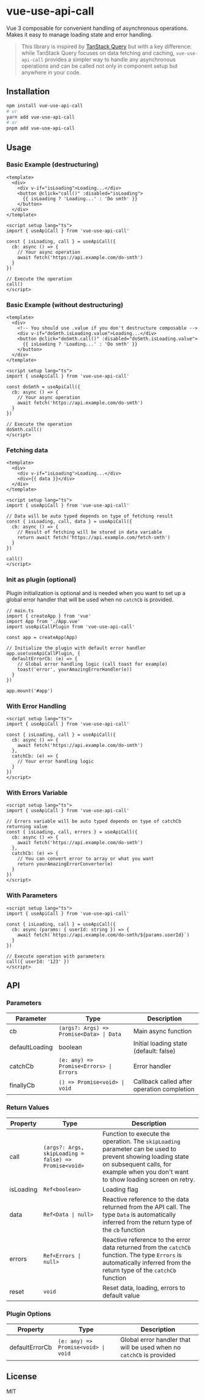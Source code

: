 # vue-use-api-call

Vue 3 composable for convenient handling of asynchronous operations. Makes it easy to manage loading state and error handling.

> This library is inspired by [TanStack Query](https://tanstack.com/query/latest) but with a key difference: while TanStack Query focuses on data fetching and caching, `vue-use-api-call` provides a simpler way to handle any asynchronous operations and can be called not only in component setup but anywhere in your code.

## Installation

```bash
npm install vue-use-api-call
# or
yarn add vue-use-api-call
# or
pnpm add vue-use-api-call
```

## Usage

### Basic Example (destructuring)

```vue
<template>
  <div>
    <div v-if="isLoading">Loading...</div>
    <button @click="call()" :disabled="isLoading">
      {{ isLoading ? 'Loading...' : 'Do smth' }}
    </button>
  </div>
</template>

<script setup lang="ts">
import { useApiCall } from 'vue-use-api-call'

const { isLoading, call } = useApiCall({
  cb: async () => {
    // Your async operation
    await fetch('https://api.example.com/do-smth')
  }
})

// Execute the operation
call()
</script>

```

### Basic Example (without destructuring)

```vue
<template>
  <div>
    <!-- You should use .value if you don't destructure composable -->
    <div v-if="doSmth.isLoading.value">Loading...</div>
    <button @click="doSmth.call()" :disabled="doSmth.isLoading.value">
      {{ isLoading ? 'Loading...' : 'Do smth' }}
    </button>
  </div>
</template>

<script setup lang="ts">
import { useApiCall } from 'vue-use-api-call'

const doSmth = useApiCall({
  cb: async () => {
    // Your async operation
    await fetch('https://api.example.com/do-smth')
  }
})

// Execute the operation
doSmth.call()
</script>

```

### Fetching data

```vue
<template>
  <div>
    <div v-if="isLoading">Loading...</div>
    <div>{{ data }}</div>
  </div>
</template>

<script setup lang="ts">
import { useApiCall } from 'vue-use-api-call'

// Data will be auto typed depends on type of fetching result
const { isLoading, call, data } = useApiCall({
  cb: async () => {
    // Result of fetching will be stored in data variable
    return await fetch('https://api.example.com/fetch-smth')
  }
})

call()
</script>

```

### Init as plugin (optional)
Plugin initialization is optional and is needed when you want to set up a global error handler that will be used when no `catchCb` is provided.


```vue
// main.ts
import { createApp } from 'vue'
import App from './App.vue'
import useApiCallPlugin from 'vue-use-api-call'

const app = createApp(App)

// Initialize the plugin with default error handler
app.use(useApiCallPlugin, {
  defaultErrorCb: (e) => {
    // Global error handling logic (call toast for example)
    toast('error', yourAmazingErrorHandler(e))
  }
})

app.mount('#app')
```

### With Error Handling

```vue
<script setup lang="ts">
import { useApiCall } from 'vue-use-api-call'

const { isLoading, call } = useApiCall({
  cb: async () => {
    await fetch('https://api.example.com/do-smth')
  },
  catchCb: (e) => {
    // Your error handling logic
  }
})
</script>
```

### With Errors Variable

```vue
<script setup lang="ts">
import { useApiCall } from 'vue-use-api-call'

// Errors variable will be auto typed depends on type of catchCb returning value
const { isLoading, call, errors } = useApiCall({
  cb: async () => {
    await fetch('https://api.example.com/do-smth')
  },
  catchCb: (e) => {
    // You can convert error to array or what you want
    return yourAmazingErrorConverter(e)
  }
})
</script>
```

### With Parameters

```vue
<script setup lang="ts">
import { useApiCall } from 'vue-use-api-call'

const { isLoading, call } = useApiCall({
  cb: async (params: { userId: string }) => {
    await fetch(`https://api.example.com/do-smth/${params.userId}`)
  }
})

// Execute operation with parameters
call({ userId: '123' })
</script>
```

## API

### Parameters

| Parameter | Type | Description |
|----------|-----|----------|
| cb | `(args?: Args) => Promise<Data> \| Data` | Main async function |
| defaultLoading | boolean | Initial loading state (default: false) |
| catchCb | `(e: any) => Promise<Errors> \| Errors` | Error handler |
| finallyCb | `() => Promise<void> \| void` | Callback called after operation completion |

### Return Values

| Property | Type | Description |
|----------|-----|----------|
| call | `(args?: Args, skipLoading = false) => Promise<void>` | Function to execute the operation. The `skipLoading` parameter can be used to prevent showing loading state on subsequent calls, for example when you don't want to show loading screen on retry. |
| isLoading | `Ref<boolean>` | Loading flag |
| data | `Ref<Data \| null>` | Reactive reference to the data returned from the API call. The type `Data` is automatically inferred from the return type of the `cb` function |
| errors | `Ref<Errors \| null>` | Reactive reference to the error data returned from the `catchCb` function. The type `Errors` is automatically inferred from the return type of the `catchCb` function |
| reset | `void` | Reset data, loading, errors to default value

### Plugin Options

| Property | Type | Description |
|----------|-----|----------|
| defaultErrorCb | `(e: any) => Promise<void> \| void` | Global error handler that will be used when no `catchCb` is provided |

## License

MIT
